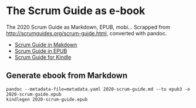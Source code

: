 # The Scrum Guide as e-book
The 2020 Scrum Guide as Markdown, EPUB, mobi... Scrapped from http://scrumguides.org/scrum-guide.html, converted with pandoc.

- [Scrum Guide in Makdown](./2020-scrum-guide.md)
- [Scrum Guide in EPUB](https://github.com/jfgreffier/scrum-guide-ebook/releases/latest/download/2020-scrum-guide.epub)
- [Scrum Guide for Kindle](https://github.com/jfgreffier/scrum-guide-ebook/releases/latest/download/2020-scrum-guide.mobi)

## Generate ebook from Markdown
```
pandoc --metadata-file=metadata.yaml 2020-scrum-guide.md --to epub3 -o 2020-scrum-guide.epub
kindlegen 2020-scrum-guide.epub
```
